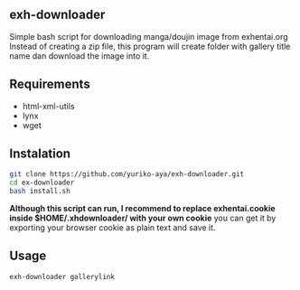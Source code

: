 ## exh-downloader
Simple bash script for downloading manga/doujin image from exhentai.org
Instead of creating a zip file, this program will create folder with gallery title name dan download the image into it.

## Requirements
* html-xml-utils
* lynx
* wget

## Instalation
```bash
git clone https://github.com/yuriko-aya/exh-downloader.git
cd ex-downloader
bash install.sh
```
**Although this script can run, I recommend to replace exhentai.cookie inside $HOME/.xhdownloader/ with your own cookie**
you can get it by exporting your browser cookie as plain text and save it.

## Usage
```
exh-downloader gallerylink
```

